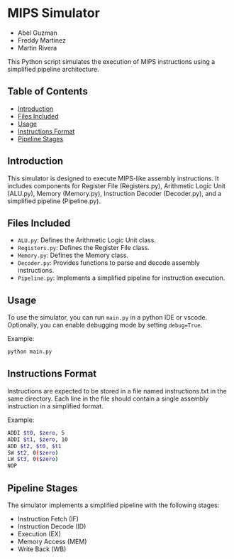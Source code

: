 # MIPS Simulator
- Abel Guzman 
- Freddy Martinez 
- Martin Rivera

This Python script simulates the execution of MIPS instructions using a simplified pipeline architecture.

## Table of Contents

- [Introduction](#introduction)
- [Files Included](#files-included)
- [Usage](#usage)
- [Instructions Format](#instructions-format)
- [Pipeline Stages](#pipeline-stages)

## Introduction

This simulator is designed to execute MIPS-like assembly instructions. It includes components for Register File (Registers.py), Arithmetic Logic Unit (ALU.py), Memory (Memory.py), Instruction Decoder (Decoder.py), and a simplified pipeline (Pipeline.py).

## Files Included

- `ALU.py`: Defines the Arithmetic Logic Unit class.
- `Registers.py`: Defines the Register File class.
- `Memory.py`: Defines the Memory class.
- `Decoder.py`: Provides functions to parse and decode assembly instructions.
- `Pipeline.py`: Implements a simplified pipeline for instruction execution.

## Usage

To use the simulator, you can run `main.py` in a python IDE or vscode. Optionally, you can enable debugging mode by setting `debug=True`.

Example:
```bash
python main.py
```
## Instructions Format

Instructions are expected to be stored in a file named instructions.txt in the same directory. Each line in the file should contain a single assembly instruction in a simplified format.

Example:
```bash
ADDI $t0, $zero, 5
ADDI $t1, $zero, 10
ADD $t2, $t0, $t1
SW $t2, 0($zero)
LW $t3, 0($zero)
NOP
```

## Pipeline Stages

The simulator implements a simplified pipeline with the following stages:

- Instruction Fetch (IF)
- Instruction Decode (ID)
- Execution (EX)
- Memory Access (MEM)
- Write Back (WB)
